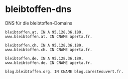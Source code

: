 # bleibtoffen-dns
DNS für die bleibtoffen-Domains

```bind
bleibtoffen.at. IN A 95.128.36.189.
www.bleibtoffen.at. IN CNAME aperta.fr.

bleibtoffen.ch. IN A 95.128.36.189.
www.bleibtoffen.ch. IN CNAME aperta.fr.

bleibtoffen.de. IN A 95.128.36.189.
www.bleibtoffen.de. IN CNAME aperta.fr.

blog.bleibtoffen.org. IN CNAME blog.caresteouvert.fr.
```
